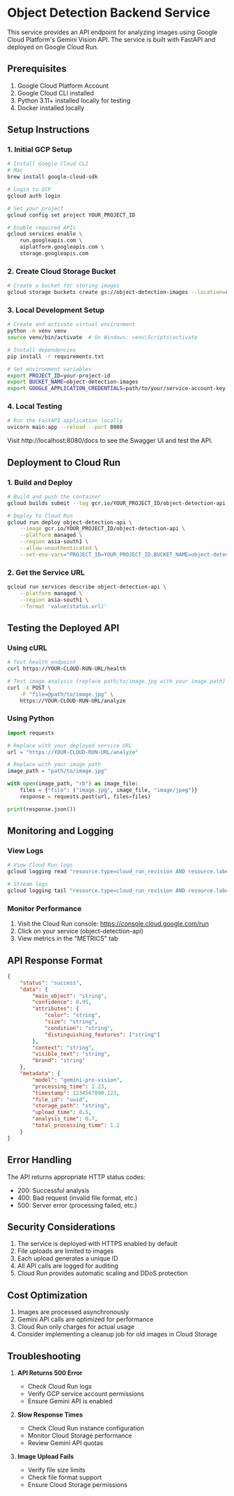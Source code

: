 # Object Detection Backend Service

This service provides an API endpoint for analyzing images using Google Cloud Platform's Gemini Vision API. The service is built with FastAPI and deployed on Google Cloud Run.

## Prerequisites

1. Google Cloud Platform Account
2. Google Cloud CLI installed
3. Python 3.11+ installed locally for testing
4. Docker installed locally

## Setup Instructions

### 1. Initial GCP Setup

```bash
# Install Google Cloud CLI
# Mac
brew install google-cloud-sdk

# Login to GCP
gcloud auth login

# Set your project
gcloud config set project YOUR_PROJECT_ID

# Enable required APIs
gcloud services enable \
    run.googleapis.com \
    aiplatform.googleapis.com \
    storage.googleapis.com
```

### 2. Create Cloud Storage Bucket

```bash
# Create a bucket for storing images
gcloud storage buckets create gs://object-detection-images --location=asia-south1
```

### 3. Local Development Setup

```bash
# Create and activate virtual environment
python -m venv venv
source venv/bin/activate  # On Windows: venv\Scripts\activate

# Install dependencies
pip install -r requirements.txt

# Set environment variables
export PROJECT_ID=your-project-id
export BUCKET_NAME=object-detection-images
export GOOGLE_APPLICATION_CREDENTIALS=path/to/your/service-account-key.json
```

### 4. Local Testing

```bash
# Run the FastAPI application locally
uvicorn main:app --reload --port 8080
```

Visit http://localhost:8080/docs to see the Swagger UI and test the API.

## Deployment to Cloud Run

### 1. Build and Deploy

```bash
# Build and push the container
gcloud builds submit --tag gcr.io/YOUR_PROJECT_ID/object-detection-api

# Deploy to Cloud Run
gcloud run deploy object-detection-api \
    --image gcr.io/YOUR_PROJECT_ID/object-detection-api \
    --platform managed \
    --region asia-south1 \
    --allow-unauthenticated \
    --set-env-vars="PROJECT_ID=YOUR_PROJECT_ID,BUCKET_NAME=object-detection-images"
```

### 2. Get the Service URL

```bash
gcloud run services describe object-detection-api \
    --platform managed \
    --region asia-south1 \
    --format 'value(status.url)'
```

## Testing the Deployed API

### Using cURL

```bash
# Test health endpoint
curl https://YOUR-CLOUD-RUN-URL/health

# Test image analysis (replace path/to/image.jpg with your image path)
curl -X POST \
    -F "file=@path/to/image.jpg" \
    https://YOUR-CLOUD-RUN-URL/analyze
```

### Using Python

```python
import requests

# Replace with your deployed service URL
url = "https://YOUR-CLOUD-RUN-URL/analyze"

# Replace with your image path
image_path = "path/to/image.jpg"

with open(image_path, "rb") as image_file:
    files = {"file": ("image.jpg", image_file, "image/jpeg")}
    response = requests.post(url, files=files)

print(response.json())
```

## Monitoring and Logging

### View Logs

```bash
# View Cloud Run logs
gcloud logging read "resource.type=cloud_run_revision AND resource.labels.service_name=object-detection-api" --limit 50

# Stream logs
gcloud logging tail "resource.type=cloud_run_revision AND resource.labels.service_name=object-detection-api"
```

### Monitor Performance

1. Visit the Cloud Run console: https://console.cloud.google.com/run
2. Click on your service (object-detection-api)
3. View metrics in the "METRICS" tab

## API Response Format

```json
{
    "status": "success",
    "data": {
        "main_object": "string",
        "confidence": 0.95,
        "attributes": {
            "color": "string",
            "size": "string",
            "condition": "string",
            "distinguishing_features": ["string"]
        },
        "context": "string",
        "visible_text": "string",
        "brand": "string"
    },
    "metadata": {
        "model": "gemini-pro-vision",
        "processing_time": 1.23,
        "timestamp": 1234567890.123,
        "file_id": "uuid",
        "storage_path": "string",
        "upload_time": 0.5,
        "analysis_time": 0.7,
        "total_processing_time": 1.2
    }
}
```

## Error Handling

The API returns appropriate HTTP status codes:
- 200: Successful analysis
- 400: Bad request (invalid file format, etc.)
- 500: Server error (processing failed, etc.)

## Security Considerations

1. The service is deployed with HTTPS enabled by default
2. File uploads are limited to images
3. Each upload generates a unique ID
4. All API calls are logged for auditing
5. Cloud Run provides automatic scaling and DDoS protection

## Cost Optimization

1. Images are processed asynchronously
2. Gemini API calls are optimized for performance
3. Cloud Run only charges for actual usage
4. Consider implementing a cleanup job for old images in Cloud Storage

## Troubleshooting

1. **API Returns 500 Error**
   - Check Cloud Run logs
   - Verify GCP service account permissions
   - Ensure Gemini API is enabled

2. **Slow Response Times**
   - Check Cloud Run instance configuration
   - Monitor Cloud Storage performance
   - Review Gemini API quotas

3. **Image Upload Fails**
   - Verify file size limits
   - Check file format support
   - Ensure Cloud Storage permissions 